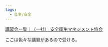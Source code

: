 ```yaml
---
tags:
  - 仕事/安全
---
```

[講習会一覧｜（一社） 安全衛生マネジメント協会](https://www.aemk.or.jp/kyoiku.html)

ここは色々な講習があるので受ける。

